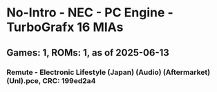 # No-Intro - NEC - PC Engine - TurboGrafx 16 MIAs
## Games: 1, ROMs: 1, as of 2025-06-13

### Remute - Electronic Lifestyle (Japan) (Audio) (Aftermarket) (Unl).pce, CRC: 199ed2a4
